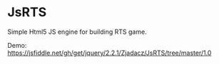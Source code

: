 # JsRTS

Simple Html5 JS engine for building RTS game.

Demo:
https://jsfiddle.net/gh/get/jquery/2.2.1/Zjadacz/JsRTS/tree/master/1.0

